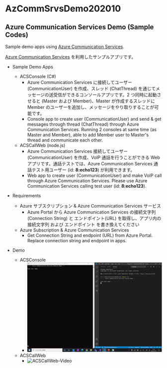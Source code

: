# AzCommSrvsDemo202010
## Azure Communication Services Demo (Sample Codes)

Sample demo apps using [Azure Communication Services](https://azure.microsoft.com/en-us/services/communication-services/).

[Azure Communication Services](https://azure.microsoft.com/ja-jp/services/communication-services/) を利用したサンプルアプリです。

- Sample Demo Apps
    - ACSConsole (C#)
        - Azure Communication Services に接続してユーザー (CommunicationUser) を作成、スレッド (ChatThread) を通じてメッセージの送受信ができるコンソールアプリです。2 つ同時に起動させると (Master および Member)、Master が作成するスレッドに Member のユーザーを追加し、メッセージをやり取りすることが可能です。
        - Console app to create user (CommunicationUser) and send & get messages through thread (ChatThread) through Azure Communication Services. Running 2 consoles at same time (as Master and Member), able to add Member user to Master's thread and communicate each other.
    - ACSCallWeb (node.js)
        - Azure Communication Services 接続してユーザー (CommunicationUser) を作成、VoIP 通話を行うことができる Web アプリです。通話テストでは、Azure Communication Services 通話テスト用ユーザー (id: **8:echo123**) が利用できます。
        - Web app to create user (CommunicationUser) and make VoIP call through Azure Communication Services. Please use Azure Communication Services calling test user (id: **8:echo123**).

- Requirements
    - Azure サブスクリプション & Azure Communication Services サービス
        - Azure Portal から Azure Communication Services の接続文字列(Connection String) と エンドポイント(URL) を取得し、アプリ内の 接続文字列 および エンドポイント を書き換えてください
    - Azure Subscription & Azure Communication Services
        - Get Connection String and endpoint (URL) from Azure Portal. Replace connection string and endpoint in apps.

- Demo
    - ACSConsole
        - ![ACSConsole-Video](ACSConsole202010.gif)
    - ACSCallWeb
        - ![ACSCallWeb-Video](ACSCallWeb202010.gif)